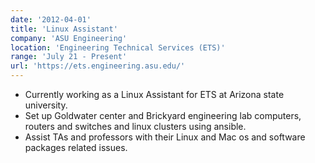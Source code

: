 ```yaml
---
date: '2012-04-01'
title: 'Linux Assistant'
company: 'ASU Engineering'
location: 'Engineering Technical Services (ETS)'
range: 'July 21 - Present'
url: 'https://ets.engineering.asu.edu/'
---
```


- Currently working as a Linux Assistant for ETS at Arizona state university.
- Set up Goldwater center and Brickyard engineering lab computers, routers and switches and linux clusters using ansible.
- Assist TAs and professors with their Linux and Mac os and software packages related issues.
